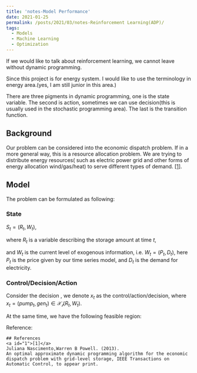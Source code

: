```yaml
---
title: 'notes-Model Performance'
date: 2021-01-25
permalink: /posts/2021/03/notes-Reinforcement Learning(ADP)/
tags:
  - Models
  - Machine Learning
  - Optimization
---
```


If we would like to talk about reinforcement learning, we cannot leave without dynamic programming.

Since this project is for energy system. I would like to use the terminology in energy area.(yes, I am still junior in this area.) 

There are three pigments in dynamic programming, one is the state variable. The second is action, sometimes we can use decision(this is usually used in the stochastic programming area). The last is the transition function.



## Background

Our problem can be considered into the economic dispatch problem. If in a more general way, this is a resource allocation problem. We are trying to distribute energy resources( such as electric power grid and other forms of energy allocation wind/gas/heat) to serve different types of demand. [[1]](#1). 





## Model

The problem can be formulated as following:

### State

$S_t=(R_t,W_t)$, 

where $R_t$ is a variable describing the storage amount at time $t$, 

and $W_t$ is the current level of exogenous information, i.e. $W_t=(P_t, D_t)$, here $P_t$ is the price given by our time series model, and $D_t$ is the demand for electricity.

### Control/Decision/Action

Consider the decision , we denote $x_t$ as the control/action/decision, where $x_t=(pump_t,gen_t) \in \mathcal{X_t}(R_t,W_t)$.

At the same time, we have the following feasible region:













Reference:

```
## References
<a id="1">[1]</a> 
Juliana Nascimento,Warren B Powell. (2013). 
An optimal approximate dynamic programming algorithm for the economic dispatch problem with grid-level storage, IEEE Transactions on Automatic Control, to appear print.
```

